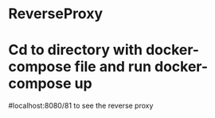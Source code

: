# ReverseProxy

# Cd to directory with docker-compose file and run docker-compose up 

#localhost:8080/81 to see the reverse proxy
